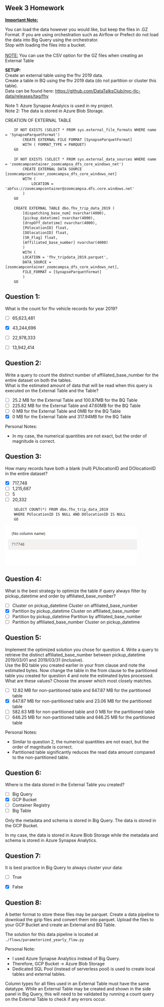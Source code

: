 ## Week 3 Homework
<b><u>Important Note:</b></u> <p>You can load the data however you would like, but keep the files in .GZ Format. 
If you are using orchestration such as Airflow or Prefect do not load the data into Big Query using the orchestrator.</br> 
Stop with loading the files into a bucket. </br></br>
<u>NOTE:</u> You can use the CSV option for the GZ files when creating an External Table</br>

<b>SETUP:</b></br>
Create an external table using the fhv 2019 data. </br>
Create a table in BQ using the fhv 2019 data (do not partition or cluster this table). </br>
Data can be found here: https://github.com/DataTalksClub/nyc-tlc-data/releases/tag/fhv </p>

Note 1:  Azure Synapse Analyics is used in my project.  
Note 2:  The data is stored in Azure Blob Storage.


CREATION OF EXTERNAL TABLE
```
    IF NOT EXISTS (SELECT * FROM sys.external_file_formats WHERE name = 'SynapseParquetFormat') 
        CREATE EXTERNAL FILE FORMAT [SynapseParquetFormat] 
        WITH ( FORMAT_TYPE = PARQUET)
    GO

    IF NOT EXISTS (SELECT * FROM sys.external_data_sources WHERE name = 'zoomcampcontainer_zoomcampsa_dfs_core_windows_net') 
        CREATE EXTERNAL DATA SOURCE [zoomcampcontainer_zoomcampsa_dfs_core_windows_net] 
        WITH (
            LOCATION = 'abfss://zoomcampcontainer@zoomcampsa.dfs.core.windows.net' 
        )
    GO

    CREATE EXTERNAL TABLE dbo.fhv_trip_data_2019 (
        [dispatching_base_num] nvarchar(4000),
        [pickup_datetime] nvarchar(4000),
        [dropOff_datetime] nvarchar(4000),
        [PUlocationID] float,
        [DOlocationID] float,
        [SR_Flag] float,
        [Affiliated_base_number] nvarchar(4000)
        )
        WITH (
        LOCATION = 'fhv_tripdata_2019.parquet',
        DATA_SOURCE = [zoomcampcontainer_zoomcampsa_dfs_core_windows_net],
        FILE_FORMAT = [SynapseParquetFormat]
        )
    GO
```
## Question 1:
What is the count for fhv vehicle records for year 2019?
- [ ] 65,623,481
- [x] 43,244,696
- [ ] 22,978,333
- [ ] 13,942,414



## Question 2:
Write a query to count the distinct number of affiliated_base_number for the entire dataset on both the tables.</br> 
What is the estimated amount of data that will be read when this query is executed on the External Table and the Table?

- [ ] 25.2 MB for the External Table and 100.87MB for the BQ Table
- [ ] 225.82 MB for the External Table and 47.60MB for the BQ Table
- [ ] 0 MB for the External Table and 0MB for the BQ Table
- [x] 0 MB for the External Table and 317.94MB for the BQ Table 

Personal Notes:
* In my case, the numerical quantities are not exact, but the order of magnitude is correct.

## Question 3:
How many records have both a blank (null) PUlocationID and DOlocationID in the entire dataset?
- [x] 717,748
- [ ] 1,215,687
- [ ] 5
- [ ] 20,332

```
    SELECT COUNT(*) FROM dbo.fhv_trip_data_2019 
    WHERE PUlocationID IS NULL AND DOlocationID IS NULL
    GO
```
![](resources/images/2023-02-10-20-14-47.png)


## Question 4:
What is the best strategy to optimize the table if query always filter by pickup_datetime and order by affiliated_base_number?
- [ ] Cluster on pickup_datetime Cluster on affiliated_base_number
- [X] Partition by pickup_datetime Cluster on affiliated_base_number
- [ ] Partition by pickup_datetime Partition by affiliated_base_number
- [ ] Partition by affiliated_base_number Cluster on pickup_datetime

## Question 5:
Implement the optimized solution you chose for question 4. Write a query to retrieve the distinct affiliated_base_number between pickup_datetime 2019/03/01 and 2019/03/31 (inclusive).</br> 
Use the BQ table you created earlier in your from clause and note the estimated bytes. Now change the table in the from clause to the partitioned table you created for question 4 and note the estimated bytes processed. What are these values? Choose the answer which most closely matches.
- [ ] 12.82 MB for non-partitioned table and 647.87 MB for the partitioned table
- [x] 647.87 MB for non-partitioned table and 23.06 MB for the partitioned table
- [ ] 582.63 MB for non-partitioned table and 0 MB for the partitioned table
- [ ] 646.25 MB for non-partitioned table and 646.25 MB for the partitioned table

Personal Notes:
* Similar to question 2, the numerical quantities are not exact, but the order of magnitude is correct.
* Partitioned table significantly reduces the read data amount compared to the non-partitioned table.

## Question 6: 
Where is the data stored in the External Table you created?

- [ ] Big Query
- [X] GCP Bucket
- [ ] Container Registry
- [ ] Big Table

Only the metadata and schema is stored in Big Query. The data is stored in the GCP Bucket.

In my case, the data is stored in Azure Blob Storage while the metadata and schema is stored in Azure Synapse Analytics.


## Question 7:
It is best practice in Big Query to always cluster your data:
- [ ] True
- [x] False


## Question 8:
A better format to store these files may be parquet. Create a data pipeline to download the gzip files and convert them into parquet. Upload the files to your GCP Bucket and create an External and BQ Table. 

The solution for this data pipeline is located at `./flows/parameterized_yearly_flow.py`

Personal Note: 
* I used Azure Synapse Analytics instead of Big Query.
* Therefore, GCP Bucket -> Azure Blob Storage
* Dedicated SQL Pool (instead of serverless pool) is used to create local tables and external tables.


Column types for all files used in an External Table must have the same datatype. While an External Table may be created and shown in the side panel in Big Query, this will need to be validated by running a count query on the External Table to check if any errors occur. 
 
